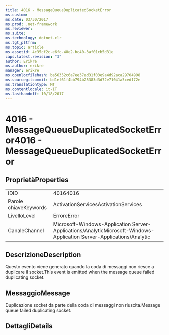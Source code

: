 ```yaml
---
title: 4016 - MessageQueueDuplicatedSocketError
ms.custom: 
ms.date: 03/30/2017
ms.prod: .net-framework
ms.reviewer: 
ms.suite: 
ms.technology: dotnet-clr
ms.tgt_pltfrm: 
ms.topic: article
ms.assetid: 4c35cf2c-e6fc-48e2-bc40-3af01cb5d31e
caps.latest.revision: "3"
author: Erikre
ms.author: erikre
manager: erikre
ms.openlocfilehash: ba56352c6a7ee37ad31f03e9a4d92aca29704998
ms.sourcegitcommit: bd1ef61f4bb794b25383d3d72e71041a5ced172e
ms.translationtype: MT
ms.contentlocale: it-IT
ms.lasthandoff: 10/18/2017
---
```

# <a name="4016---messagequeueduplicatedsocketerror"></a><span data-ttu-id="3c246-102">4016 - MessageQueueDuplicatedSocketError</span><span class="sxs-lookup"><span data-stu-id="3c246-102">4016 - MessageQueueDuplicatedSocketError</span></span>
## <a name="properties"></a><span data-ttu-id="3c246-103">Proprietà</span><span class="sxs-lookup"><span data-stu-id="3c246-103">Properties</span></span>  
  
|||  
|-|-|  
|<span data-ttu-id="3c246-104">ID</span><span class="sxs-lookup"><span data-stu-id="3c246-104">ID</span></span>|<span data-ttu-id="3c246-105">4016</span><span class="sxs-lookup"><span data-stu-id="3c246-105">4016</span></span>|  
|<span data-ttu-id="3c246-106">Parole chiave</span><span class="sxs-lookup"><span data-stu-id="3c246-106">Keywords</span></span>|<span data-ttu-id="3c246-107">ActivationServices</span><span class="sxs-lookup"><span data-stu-id="3c246-107">ActivationServices</span></span>|  
|<span data-ttu-id="3c246-108">Livello</span><span class="sxs-lookup"><span data-stu-id="3c246-108">Level</span></span>|<span data-ttu-id="3c246-109">Errore</span><span class="sxs-lookup"><span data-stu-id="3c246-109">Error</span></span>|  
|<span data-ttu-id="3c246-110">Canale</span><span class="sxs-lookup"><span data-stu-id="3c246-110">Channel</span></span>|<span data-ttu-id="3c246-111">Microsoft-Windows-Application Server-Applications/Analytic</span><span class="sxs-lookup"><span data-stu-id="3c246-111">Microsoft-Windows-Application Server-Applications/Analytic</span></span>|  
  
## <a name="description"></a><span data-ttu-id="3c246-112">Descrizione</span><span class="sxs-lookup"><span data-stu-id="3c246-112">Description</span></span>  
 <span data-ttu-id="3c246-113">Questo evento viene generato quando la coda di messaggi non riesce a duplicare il socket.</span><span class="sxs-lookup"><span data-stu-id="3c246-113">This event is emitted when the message queue failed duplicating socket.</span></span>  
  
## <a name="message"></a><span data-ttu-id="3c246-114">Messaggio</span><span class="sxs-lookup"><span data-stu-id="3c246-114">Message</span></span>  
 <span data-ttu-id="3c246-115">Duplicazione socket da parte della coda di messaggi non riuscita.</span><span class="sxs-lookup"><span data-stu-id="3c246-115">Message queue failed duplicating socket.</span></span>  
  
## <a name="details"></a><span data-ttu-id="3c246-116">Dettagli</span><span class="sxs-lookup"><span data-stu-id="3c246-116">Details</span></span>
